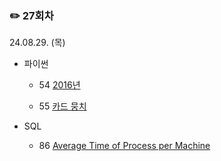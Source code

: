 ### ✏️ 27회차

24.08.29. (목)

- 파이썬

  - 54 [2016년](https://school.programmers.co.kr/learn/courses/30/lessons/12901)

  - 55 [카드 뭉치](https://school.programmers.co.kr/learn/courses/30/lessons/159994)

- SQL

  - 86 [Average Time of Process per Machine](https://leetcode.com/problems/average-time-of-process-per-machine/)

</br>
